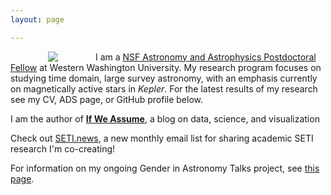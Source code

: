 ```yaml
---
layout: page

---
```



<img align="left" src="{{ site.url }}/assets/davenport_head.JPG" hspace="60">


I am a <a href='https://www.nsf.gov/funding/pgm_summ.jsp?pims_id=5291'>
NSF Astronomy and Astrophysics Postdoctoral Fellow</a> at Western Washington University. My research program focuses on studying time domain, large survey astronomy, with an emphasis currently on magnetically active stars in <em>Kepler</em>. For the latest results of my research see my CV, ADS page, or GitHub profile below.



I am the author of [**If We Assume**](http://www.ifweassume.com), a blog on data, science, and visualization

Check out [SETI.news](http://seti.news), a new monthly email list for sharing academic SETI research I'm co-creating!

For information on my ongoing Gender in Astronomy Talks project, see [this page](http://aasgender.wwu.edu).
